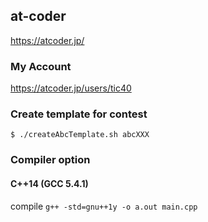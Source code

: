 ## at-coder

https://atcoder.jp/

### My Account

https://atcoder.jp/users/tic40

### Create template for contest

`$ ./createAbcTemplate.sh abcXXX`

### Compiler option

#### C++14 (GCC 5.4.1)

compile
`g++ -std=gnu++1y -o a.out main.cpp`
